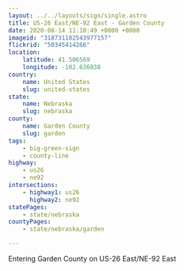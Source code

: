 ```yaml
---
layout: ../../layouts/sign/single.astro
title: US-26 East/NE-92 East - Garden County
date: 2020-08-14 11:10:49 +0000 +0000
imageid: "318731102543977157"
flickrid: "50345414266"
location:
    latitude: 41.506569
    longitude: -102.636038
country:
    name: United States
    slug: united-states
state:
    name: Nebraska
    slug: nebraska
county:
    name: Garden County
    slug: garden
tags:
    - big-green-sign
    - county-line
highway:
    - us26
    - ne92
intersections:
    - highway1: us26
      highway2: ne92
statePages:
    - state/nebraska
countyPages:
    - state/nebraska/garden

---
```

Entering Garden County on US-26 East/NE-92 East 